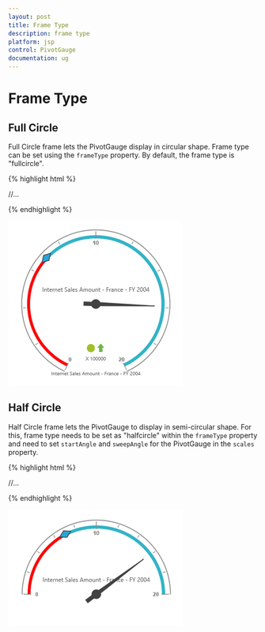 ```yaml
---
layout: post
title: Frame Type
description: frame type 
platform: jsp
control: PivotGauge
documentation: ug
---
```


# Frame Type

## Full Circle

Full Circle frame lets the PivotGauge display in circular shape. Frame type can be set using the `frameType` property.  By default, the frame type is "fullcircle".

{% highlight html %}

<div class="cols-sample-area">
<ej:pivotGauge id="PivotGauge1" beforePivotEnginePopulate="beforePivotEnginePopulate">
    //...
<ej:pivotGauge-frame frameType="fullcircle"></ej:pivotGauge-frame>
</ej:pivotGauge>
</div>

{% endhighlight %}

![](Frame-Type_images/FullCircle.png)

## Half Circle
Half Circle frame lets the PivotGauge to display in semi-circular shape. For this, frame type needs to be set as "halfcircle" within the `frameType` property and need to set `startAngle` and `sweepAngle` for the PivotGauge in the `scales` property.


{% highlight html %}

<div class="cols-sample-area">
<ej:pivotGauge id="PivotGauge1" beforePivotEnginePopulate="beforePivotEnginePopulate">
    //...
<ej:pivotGauge-frame frameType="halfcircle"></ej:pivotGauge-frame>
</ej:pivotGauge>
</div>
<script type="text/javascript">

    function beforePivotEnginePopulate(args) {
        this.model.backgroundColor = "transparent";
        this.model.frame.halfCircleFrameStartAngle = 180;
		this.model.frame.halfCircleFrameEndAngle = 360;
		this.model.scales = [];
		this.model.scales[0] = {"showRanges":true,"radius":150,"showScaleBar":true,"size":1,"border":{"width":0.5},"showIndicators":true,"showLabels":true,"pointers":[{"showBackNeedle":true,"backNeedleLength":20,"length":120,"width":7},{"type":"marker","markerType":"diamond","distanceFromScale":5,"placement":"center","backgroundColor":"#29A4D9","length":25,"width":15}],"ticks":[{"type":"major","distanceFromScale":2,"height":16,"width":1,"color":"#8c8c8c"},{"type":"minor","height":6,"width":1,"distanceFromScale":2,"color":"#8c8c8c"}],"labels":[{"color":"#8c8c8c"}],"ranges":[{"distanceFromScale":-5,"backgroundColor":"#fc0606","border":{"color":"#fc0606"}},{"distanceFromScale":-5}],"customLabels":[{"position":{"x":180,"y":290},"font":{"size":"10px","fontFamily":"Segoe UI","fontStyle":"Normal"},"color":"#666666"},{"position":{"x":180,"y":320},"font":{"size":"10px","fontFamily":"Segoe UI","fontStyle":"Normal"},"color":"#666666"},{"position":{"x":180,"y":150},"font":{"size":"12px","fontFamily":"Segoe UI","fontStyle":"Normal"},"color":"#666666"}],"pointerCap":{"radius":7,"borderWidth":3,"interiorGradient":null,"borderColor":null,"backgroundColor":null},"sweepAngle":180,"startAngle":180,"majorIntervalValue":10,"minorIntervalValue":2,"maximum":null,"minimum":null,"backgroundColor":null,"direction":"clockwise","showPointers":true,"showTicks":true,"opacity":1,"shadowOffset":0,"indicators":[{"height":15,"width":15,"type":"circle","imageUrl":null,"position":{"x":0,"y":0},"stateRanges":[{"endValue":0,"startValue":0,"backgroundColor":null,"borderColor":null,"text":"","textColor":null,"font":null}]}],"subGauges":[{"height":150,"width":150,"position":{"x":0,"y":0}}]};					
    }
</script>

{% endhighlight %}

![](Frame-Type_images/HalfCircle.png)
